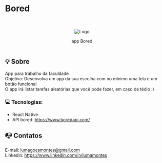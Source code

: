 # Bored

<br />
<p align="center">
    <img src="https://imgur.com/OWNsmj9.jpg" alt="Logo">
  <p align="center">    
     app Bored
       <br />
    <br />
  </p> 

## :bulb: Sobre
App para trabalho da faculdade <br />
Objetivo: Desenvolva um app da sua escolha com no mínimo uma tela e um botão funcional <br />
O app irá listar tarefas aleatórias que você pode fazer, em caso de tédio :)


### :computer: Tecnologias:
- React Native
- API bored: <a href="https://www.boredapi.com/" target="_blank">https://www.boredapi.com/</a>

## :mailbox_with_no_mail: Contatos
E-mail: lumagoesmontes@gmail.com<br>
Linkedin: https://www.linkedin.com/in/lumamontes

   
